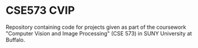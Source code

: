 # CSE573 CVIP
Repository containing code for projects given as part of the coursework "Computer Vision and Image Processing" (CSE 573) in SUNY University at Buffalo.

